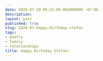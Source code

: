 ```yaml
---
date: 2020-07-29 05:22:00.002000000 -07:00
description:
layout: post
published: true
slug: 2020-07-happy-birthday-stefan
tags:
- poetry
- family
- relationships
title: Happy Birthday Stefan!
---
```

